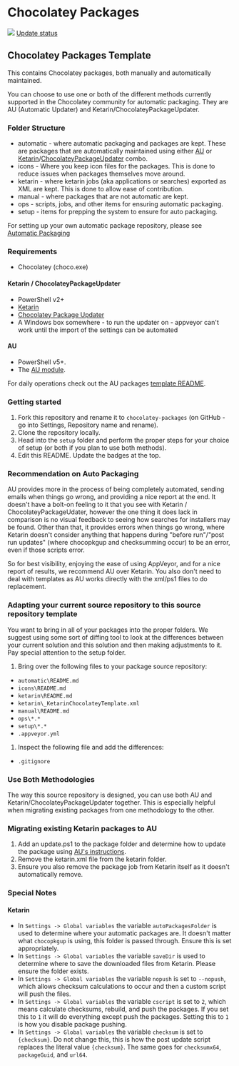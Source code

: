 # Chocolatey Packages

[![](https://ci.appveyor.com/api/projects/status/github/JourneyOver/chocolatey-packages?svg=true)](https://ci.appveyor.com/project/JourneyOver/chocolatey-packages)
[Update status](https://gist.github.com/JourneyOver/508bb89c4cc35b67842940c60310532b)

## Chocolatey Packages Template

This contains Chocolatey packages, both manually and automatically maintained.

You can choose to use one or both of the different methods currently supported in the Chocolatey community for automatic packaging. They are AU (Automatic Updater) and Ketarin/ChocolateyPackageUpdater.

### Folder Structure

-   automatic - where automatic packaging and packages are kept. These are packages that are automatically maintained using either [AU](https://chocolatey.org/packages/au) or [Ketarin](https://chocolatey.org/packages/ketarin)/[ChocolateyPackageUpdater](https://chocolatey.org/packages/chocolateypackageupdater) combo.
-   icons - Where you keep icon files for the packages. This is done to reduce issues when packages themselves move around.
-   ketarin - where ketarin jobs (aka applications or searches) exported as XML are kept. This is done to allow ease of contribution.
-   manual - where packages that are not automatic are kept.
-   ops - scripts, jobs, and other items for ensuring automatic packaging.
-   setup - items for prepping the system to ensure for auto packaging.

For setting up your own automatic package repository, please see [Automatic Packaging](https://chocolatey.org/docs/automatic-packages)

### Requirements

-   Chocolatey (choco.exe)

#### Ketarin / ChocolateyPackageUpdater

-   PowerShell v2+
-   [Ketarin](https://chocolatey.org/packages/ketarin)
-   [Chocolatey Package Updater](https://chocolatey.org/packages/chocolateypackageupdater)
-   A Windows box somewhere - to run the updater on - appveyor can't work until the import of the settings can be automated

#### AU

-   PowerShell v5+.
-   The [AU module](https://chocolatey.org/packages/au).

For daily operations check out the AU packages [template README](https://github.com/majkinetor/au-packages-template/blob/master/README.md).

### Getting started

1.  Fork this repository and rename it to `chocolatey-packages` (on GitHub - go into Settings, Repository name and rename).
2.  Clone the repository locally.
3.  Head into the `setup` folder and perform the proper steps for your choice of setup (or both if you plan to use both methods).
4.  Edit this README. Update the badges at the top.

### Recommendation on Auto Packaging

AU provides more in the process of being completely automated, sending emails when things go wrong, and providing a nice report at the end. It doesn't have a bolt-on feeling to it that you see with Ketarin / ChocolateyPackageUdater, however the one thing it does lack in comparison is no visual feedback to seeing how searches for installers may be found. Other than that, it provides errors when things go wrong, where Ketarin doesn't consider anything that happens during "before run"/"post run updates" (where chocopkgup and checksumming occur) to be an error, even if those scripts error.

So for best visibility, enjoying the ease of using AppVeyor, and for a nice report of results, we recommend AU over Ketarin. You also don't need to deal with templates as AU works directly with the xml/ps1 files to do replacement.

### Adapting your current source repository to this source repository template

You want to bring in all of your packages into the proper folders. We suggest using some sort of diffing tool to look at the differences between your current solution and this solution and then making adjustments to it. Pay special attention to the setup folder.

1.  Bring over the following files to your package source repository:

-   `automatic\README.md`
-   `icons\README.md`
-   `ketarin\README.md`
-   `ketarin\_KetarinChocolateyTemplate.xml`
-   `manual\README.md`
-   `ops\*.*`
-   `setup\*.*`
-   `.appveyor.yml`

1.  Inspect the following file and add the differences:

-   `.gitignore`

### Use Both Methodologies

The way this source repository is designed, you can use both AU and Ketarin/ChocolateyPackageUpdater together. This is especially helpful when migrating existing packages from one methodology to the other.

### Migrating existing Ketarin packages to AU

1.  Add an update.ps1 to the package folder and determine how to update the package using [AU's instructions](https://github.com/majkinetor/au#creating-the-package-updater-script).
2.  Remove the ketarin.xml file from the ketarin folder.
3.  Ensure you also remove the package job from Ketarin itself as it doesn't automatically remove.

### Special Notes

#### Ketarin

-   In `Settings -> Global variables` the variable `autoPackagesFolder` is used to determine where your automatic packages are. It doesn't matter what `chocopkgup` is using, this folder is passed through. Ensure this is set appropriately.
-   In `Settings -> Global variables` the variable `saveDir` is used to determine where to save the downloaded files from Ketarin. Please ensure the folder exists.
-   In `Settings -> Global variables` the variable `nopush` is set to `--nopush`, which allows checksum calculations to occur and then a custom script will push the files.
-   In `Settings -> Global variables` the variable `cscript` is set to `2`, which means calculate checksums, rebuild, and push the packages. If you set this to `1` it will do everything except push the packages. Setting this to `1` is how you disable package pushing.
-   In `Settings -> Global variables` the variable `checksum` is set to `{checksum}`. Do not change this, this is how the post update script replaces the literal value `{checksum}`. The same goes for `checksumx64`, `packageGuid`, and `url64`.
